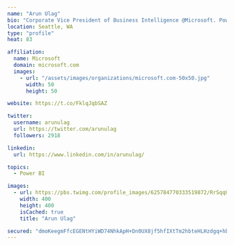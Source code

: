 ```yaml
---
name: "Arun Ulag"
bio: "Corporate Vice President of Business Intelligence @Microsoft. Power BI, Azure Analysis Services, SQL Server Analysis Services, SQL Server Reporting Services"
location: Seattle, WA
type: "profile"
heat: 83

affiliation:
  name: Microsoft
  domain: microsoft.com
  images:
    - url: "/assets/images/organizations/microsoft.com-50x50.jpg"
      width: 50
      height: 50

website: https://t.co/FklqJqbSAZ

twitter:
  username: arunulag
  url: https://twitter.com/arunulag
  followers: 2918

linkedin:
  url: https://www.linkedin.com/in/arunulag/

topics:
  - Power BI

images:
  - url: https://pbs.twimg.com/profile_images/625784770333519872/RrSqqUEZ_400x400.jpg
    width: 400
    height: 400
    isCached: true
    title: "Arun Ulag"

secured: "dmoKeegmFfcEGENtHYiWD74NhkApH+Dn0UX8jf5hfIXtTm2hbteHLHzdgq+hbkHiPwXuXiiKNrvhkZmuh6y+DDiGvd7hFMkxAZ0MKbUiTHENGstjW+nr4o5v0eGjq9JwEjBXaYbBoLumbAWfBATYtUI6+wkqE2INGHCZA/zCpF8T8caE4nclOPXnqx7sVbXBEb/I7GsCzrn6Y5Abo8mP++laDEoNFzoK8SNOuXl+YMEoEjfenWLKBlSGY4A+3TomjxS/V7x7PC+ZYAn2LkXFR9D9W3yL1gx8l9zBgznGBZ/goW67/RHMP2r0JqOJtnC1cKXSNkPRLbUN3SiZKWVDV29Vqaz8R4O1kYyrJtnXdxPjTqDq4O7sEMAys4lz9WND2KGqncyWvGQGh6JTACFutRF+FP2/9We97sYq+q0tSc8=;Dod3Fy+0NH+cZQuodia6AQ=="
---
```



